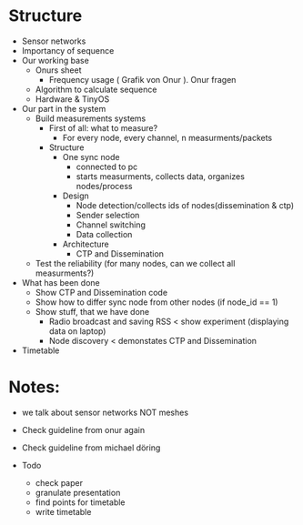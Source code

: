 # Structure

- Sensor networks
- Importancy of sequence
- Our working base
  - Onurs sheet
    - Frequency usage ( Grafik von Onur ). Onur fragen
  - Algorithm to calculate sequence
  - Hardware & TinyOS
- Our part in the system
  - Build measurements systems
    - First of all: what to measure?
      - For every node, every channel, n measurments/packets
    - Structure
      - One sync node
        - connected to pc
        - starts measurments, collects data, organizes nodes/process
      - Design
        - Node detection/collects ids of nodes(dissemination & ctp)
        - Sender selection
        - Channel switching
        - Data collection
      - Architecture
        - CTP and Dissemination
  - Test the reliability (for many nodes, can we collect all measurments?)
- What has been done
  - Show CTP and Dissemination code
  - Show how to differ sync node from other nodes (if node_id ==  1)
  - Show stuff, that we have done
    - Radio broadcast and saving RSS < show experiment (displaying data on laptop)
    - Node discovery < demonstates CTP and Dissemination
- Timetable


# Notes:
- we talk about sensor networks NOT meshes
- Check guideline from onur again
- Check guideline from michael döring


- Todo
  - check paper
  - granulate presentation
  - find points for timetable
  - write timetable
